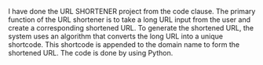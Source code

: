I have done the URL SHORTENER project from the code clause. The primary function of the URL shortener is to take a long URL input from the user and create a corresponding shortened URL. To generate the shortened URL, the system uses an algorithm that converts the long URL into a unique shortcode. This shortcode is appended to the domain name to form the shortened URL. The code is done by using Python.
